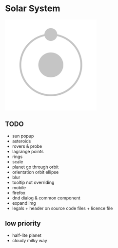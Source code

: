 # Solar System

![logo](/src/assets/logo.svg?raw=true)

## TODO

- sun popup
- asteroids
- rovers & probe
- lagrange points
- rings
- scale
- planet go through orbit
- orientation orbit ellipse
- blur
- tooltip not overriding
- mobile
- firefox
- dnd dialog & common component
- expand img
- legals + header on source code files + licence file

## low priority
- half-lite planet
- cloudy milky way
